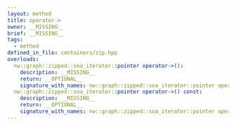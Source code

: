 ```yaml
---
layout: method
title: operator->
owner: __MISSING__
brief: __MISSING__
tags:
  - method
defined_in_file: containers/zip.hpp
overloads:
  nw::graph::zipped::soa_iterator::pointer operator->():
    description: __MISSING__
    return: __OPTIONAL__
    signature_with_names: nw::graph::zipped::soa_iterator::pointer operator->()
  nw::graph::zipped::soa_iterator::pointer operator->() const:
    description: __MISSING__
    return: __OPTIONAL__
    signature_with_names: nw::graph::zipped::soa_iterator::pointer operator->() const
---
```

